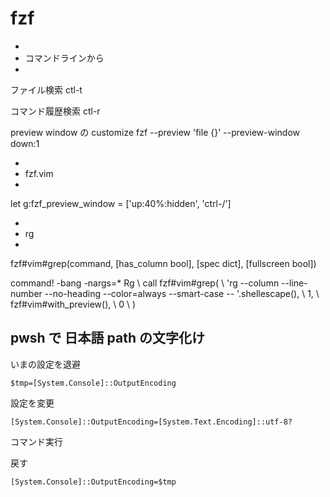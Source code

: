 
# fzf


*
* コマンドラインから
*
ファイル検索
ctl-t

コマンド履歴検索
ctl-r


preview window の customize
fzf --preview 'file {}' --preview-window down:1


* 
* fzf.vim
* 
let g:fzf_preview_window = ['up:40%:hidden', 'ctrl-/']


* 
* rg
* 
fzf#vim#grep(command, [has_column bool], [spec dict], [fullscreen bool])


command! -bang -nargs=* Rg
  \ call fzf#vim#grep(
  \   'rg --column --line-number --no-heading --color=always --smart-case -- '.shellescape(<q-args>),
  \   1,
  \   fzf#vim#with_preview(),
  \   <bang>0
  \ )


## pwsh で 日本語 path の文字化け

いまの設定を退避

```
$tmp=[System.Console]::OutputEncoding
```

設定を変更

```
[System.Console]::OutputEncoding=[System.Text.Encoding]::utf-8?
```

コマンド実行

戻す

```
[System.Console]::OutputEncoding=$tmp
```



